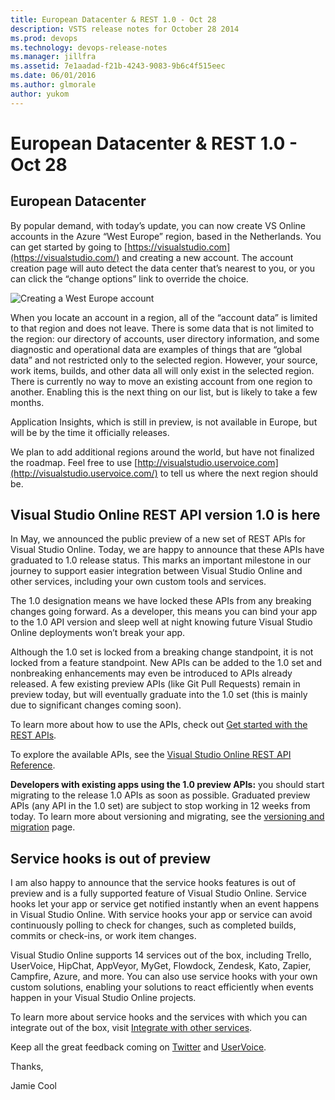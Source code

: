 ```yaml
---
title: European Datacenter & REST 1.0 - Oct 28
description: VSTS release notes for October 28 2014
ms.prod: devops
ms.technology: devops-release-notes
ms.manager: jillfra
ms.assetid: 7e1aadad-f21b-4243-9083-9b6c4f515eec
ms.date: 06/01/2016
ms.author: glmorale
author: yukom
---
```


# European Datacenter & REST 1.0 - Oct 28

## European Datacenter

By popular demand, with today’s update, you can now create VS Online accounts in the Azure “West Europe” region, based in the Netherlands. You can get started by going to [https://visualstudio.com](https://visualstudio.com/) and creating a new account. The account creation page will auto detect the data center that’s nearest to you, or you can click the “change options” link to override the choice.

![Creating a West Europe account](_img/10_28_01.png)

When you locate an account in a region, all of the “account data” is limited to that region and does not leave. There is some data that is not limited to the region: our directory of accounts, user directory information, and some diagnostic and operational data are examples of things that are “global data” and not restricted only to the selected region. However, your source, work items, builds, and other data all will only exist in the selected region. There is currently no way to move an existing account from one region to another. Enabling this is the next thing on our list, but is likely to take a few months.

Application Insights, which is still in preview, is not available in Europe, but will be by the time it officially releases.

We plan to add additional regions around the world, but have not finalized the roadmap. Feel free to use [http://visualstudio.uservoice.com](http://visualstudio.uservoice.com/) to tell us where the next region should be.

## Visual Studio Online REST API version 1.0 is here

In May, we announced the public preview of a new set of REST APIs for Visual Studio Online. Today, we are happy to announce that these APIs have graduated to 1.0 release status. This marks an important milestone in our journey to support easier integration between Visual Studio Online and other services, including your own custom tools and services.

The 1.0 designation means we have locked these APIs from any breaking changes going forward. As a developer, this means you can bind your app to the 1.0 API version and sleep well at night knowing future Visual Studio Online deployments won’t break your app.

Although the 1.0 set is locked from a breaking change standpoint, it is not locked from a feature standpoint. New APIs can be added to the 1.0 set and nonbreaking enhancements may even be introduced to APIs already released. A few existing preview APIs (like Git Pull Requests) remain in preview today, but will eventually graduate into the 1.0 set (this is mainly due to significant changes coming soon).

To learn more about how to use the APIs, check out [Get started with the REST APIs](/rest/api/vsts/?view=vsts-rest-4.1).

To explore the available APIs, see the [Visual Studio Online REST API Reference](/azure/devops/integrate/).

**Developers with existing apps using the 1.0 preview APIs:** you should start migrating to the release 1.0 APIs as soon as possible. Graduated preview APIs (any API in the 1.0 set) are subject to stop working in 12 weeks from today. To learn more about versioning and migrating, see the [versioning and migration](/rest/api/vsts/?view=vsts-rest-4.1) page.

## Service hooks is out of preview

I am also happy to announce that the service hooks features is out of preview and is a fully supported feature of Visual Studio Online. Service hooks let your app or service get notified instantly when an event happens in Visual Studio Online. With service hooks your app or service can avoid continuously polling to check for changes, such as completed builds, commits or check-ins, or work item changes.

Visual Studio Online supports 14 services out of the box, including Trello, UserVoice, HipChat, AppVeyor, MyGet, Flowdock, Zendesk, Kato, Zapier, Campfire, Azure, and more. You can also use service hooks with your own custom solutions, enabling your solutions to react efficiently when events happen in your Visual Studio Online projects.

To learn more about service hooks and the services with which you can integrate out of the box, visit [Integrate with other services](/azure/devops/service-hooks/index?view=azure-devops).

Keep all the great feedback coming on [Twitter](https://twitter.com/VisualStudio) and [UserVoice](http://visualstudio.uservoice.com/forums/330519-vso).

Thanks,

Jamie Cool
